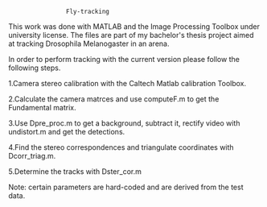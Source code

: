 
					Fly-tracking

This work was done with MATLAB and the Image Processing Toolbox under university license.
The files are part of my bachelor's thesis project aimed at tracking Drosophila Melanogaster in an arena.


In order to perform tracking with the current version please follow the following steps.

1.Camera stereo calibration with the Caltech Matlab calibration Toolbox.

2.Calculate the camera matrces and use computeF.m to get the Fundamental matrix.

3.Use Dpre_proc.m to get a background, subtract it, rectify video with undistort.m and get the detections.

4.Find the stereo correspondences and triangulate coordinates with Dcorr_triag.m.

5.Determine the tracks with Dster_cor.m

Note: certain parameters are hard-coded and are derived from the test data.